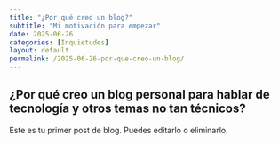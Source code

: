 ```yaml
---
title: "¿Por qué creo un blog?"
subtitle: "Mi motivación para empezar"
date: 2025-06-26
categories: [Inquietudes]
layout: default
permalink: /2025-06-26-por-que-creo-un-blog/
---
```


<h2 class="post-title-single">
  ¿Por qué creo un blog personal para hablar de tecnología y otros temas no tan técnicos?
</h2>

Este es tu primer post de blog. Puedes editarlo o eliminarlo.
